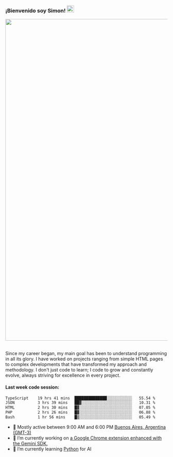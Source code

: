 <h3 align="flex-start"><b>¡Bienvenido soy Simon!&nbsp;</b><img src="https://media.giphy.com/media/hvRJCLFzcasrR4ia7z/giphy.gif" width="22"></h3>

<section>
  <img src="https://raw.githubusercontent.com/saadeghi/saadeghi/master/dino.gif" width="1000">
</section>

<br>
<p>Since my career began, my main goal has been to understand programming in all its glory. I have worked on projects ranging from simple HTML pages to complex developments that have transformed my approach and methodology. I don't just code to learn; I code to grow and constantly evolve, always striving for excellence in every project.</p>

<h4><b>Last week code session: </b></h4>

<!--START_SECTION:waka-->

```txt
TypeScript    19 hrs 41 mins  ██████████████░░░░░░░░░░░   55.54 %
JSON          3 hrs 39 mins   ██▓░░░░░░░░░░░░░░░░░░░░░░   10.31 %
HTML          2 hrs 30 mins   █▓░░░░░░░░░░░░░░░░░░░░░░░   07.05 %
PHP           2 hrs 26 mins   █▓░░░░░░░░░░░░░░░░░░░░░░░   06.88 %
Bash          1 hr 56 mins    █▒░░░░░░░░░░░░░░░░░░░░░░░   05.49 %
```

<!--END_SECTION:waka-->

- 🚩 Mostly active between 9:00 AM and 6:00 PM <a href="https://onlinealarmkur.com/world/es/">Buenos Aires, Argentina (GMT-3)</a>
- 👷 I’m currently working on <a href="https://github.com/snapverse/gemini-snippet-monorepo">a Google Chrome extension enhanced with the Gemini SDK.</a>
- 🐍 I’m currently learning <a href="https://www.reddit.com/r/ProgrammerHumor/comments/jgl84v/you_should_switch_to_python/?rdt=44019">Python</a> for AI
